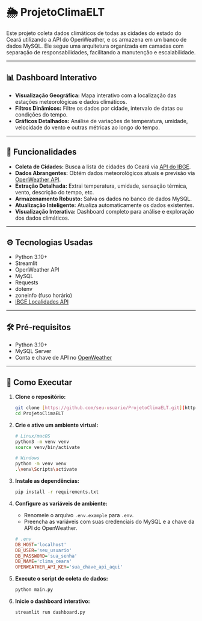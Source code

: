 # 🌦️ ProjetoClimaELT

Este projeto coleta dados climáticos de todas as cidades do estado do Ceará utilizando a API do OpenWeather, e os armazena em um banco de dados MySQL. Ele segue uma arquitetura organizada em camadas com separação de responsabilidades, facilitando a manutenção e escalabilidade.

---

## 📊 Dashboard Interativo

- **Visualização Geográfica:** Mapa interativo com a localização das estações meteorológicas e dados climáticos.
- **Filtros Dinâmicos:** Filtre os dados por cidade, intervalo de datas ou condições do tempo.
- **Gráficos Detalhados:** Análise de variações de temperatura, umidade, velocidade do vento e outras métricas ao longo do tempo.

---

## 🚀 Funcionalidades

- **Coleta de Cidades:** Busca a lista de cidades do Ceará via [API do IBGE](https://servicodados.ibge.gov.br/api).
- **Dados Abrangentes:** Obtém dados meteorológicos atuais e previsão via [OpenWeather API](https://openweathermap.org/api).
- **Extração Detalhada:** Extrai temperatura, umidade, sensação térmica, vento, descrição do tempo, etc.
- **Armazenamento Robusto:** Salva os dados no banco de dados MySQL.
- **Atualização Inteligente:** Atualiza automaticamente os dados existentes.
- **Visualização Interativa:** Dashboard completo para análise e exploração dos dados climáticos. 

---

## ⚙️ Tecnologias Usadas

- Python 3.10+
- Streamlit
- OpenWeather API
- MySQL
- Requests
- dotenv
- zoneinfo (fuso horário)
- [IBGE Localidades API](https://servicodados.ibge.gov.br/api)

---

## 🛠️ Pré-requisitos

- Python 3.10+
- MySQL Server
- Conta e chave de API no [OpenWeather](https://home.openweathermap.org/api_keys)

---

## 🏁 Como Executar

1.  **Clone o repositório:**
    ```bash
    git clone [https://github.com/seu-usuario/ProjetoClimaELT.git](https://github.com/seu-usuario/ProjetoClimaELT.git)
    cd ProjetoClimaELT
    ```

2.  **Crie e ative um ambiente virtual:**
    ```bash
    # Linux/macOS
    python3 -m venv venv
    source venv/bin/activate

    # Windows
    python -m venv venv
    .\venv\Scripts\activate
    ```

3.  **Instale as dependências:**
    ```bash
    pip install -r requirements.txt
    ```

4.  **Configure as variáveis de ambiente:**
    * Renomeie o arquivo `.env.example` para `.env`.
    * Preencha as variáveis com suas credenciais do MySQL e a chave da API do OpenWeather.

    ```ini
    # .env
    DB_HOST='localhost'
    DB_USER='seu_usuario'
    DB_PASSWORD='sua_senha'
    DB_NAME='clima_ceara'
    OPENWEATHER_API_KEY='sua_chave_api_aqui'
    ```

5.  **Execute o script de coleta de dados:**
    ```bash
    python main.py
    ```

6.  **Inicie o dashboard interativo:**
    ```bash
    streamlit run dashboard.py
    ```
